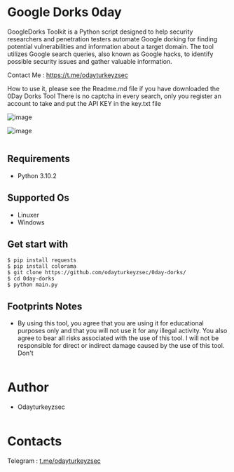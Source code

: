 # Google Dorks 0day 

GoogleDorks Toolkit is a Python script designed to help security researchers and penetration testers automate Google dorking for finding potential vulnerabilities and information about a target domain. The tool utilizes Google search queries, also known as Google hacks, to identify possible security issues and gather valuable information.

Contact Me : https://t.me/odayturkeyzsec

How to use it, please see the Readme.md file if you have downloaded the 0Day Dorks Tool
There is no captcha in every search, only you register an account to take and put the API KEY in the key.txt file


![image](https://github.com/user-attachments/assets/4e0762d3-1d6e-484a-8a19-ec7afed9e4e2)

![image](https://github.com/user-attachments/assets/56d5f031-a3d0-4220-a80a-5a20699311be)


```
```
## Requirements
- Python 3.10.2 
## Supported Os
- Linuxer
- Windows
## Get start with
```
$ pip install requests
$ pip install colorama
$ git clone https://github.com/odayturkeyzsec/0day-dorks/
$ cd 0day-dorks
$ python main.py
```
## Footprints Notes
- By using this tool, you agree that you are using it for educational purposes only and that you will not use it for any illegal activity. You also agree to bear all risks associated with the use of this tool. I will not be responsible for direct or indirect damage caused by the use of this tool. Don't
```
```
# Author
- Odayturkeyzsec
```
```
# Contacts
Telegram : [t.me/odayturkeyzsec](https://t.me/odayturkeyzsec)
